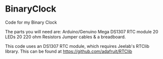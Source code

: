 # BinaryClock
Code for my Binary Clock

The parts you will need are: 
Arduino/Genuino Mega
DS1307 RTC module
20 LEDs
20 220 ohm Resistors
Jumper cables & a breadboard.


This code uses an DS1307 RTC module, which requires Jeelab's RTClib library. This can be found at https://github.com/adafruit/RTClib
